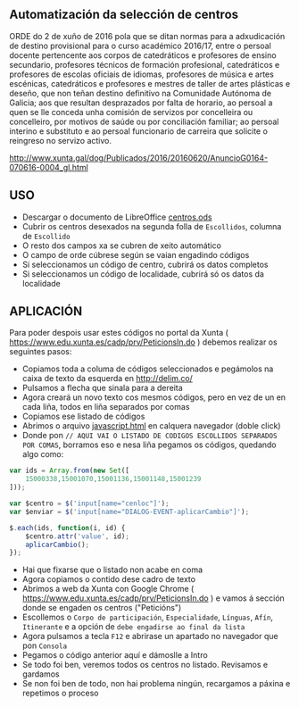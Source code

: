 ## Automatización da selección de centros

ORDE do 2 de xuño de 2016 pola que se ditan normas para a adxudicación de destino provisional para o curso académico 2016/17, entre o persoal docente pertencente aos corpos de catedráticos e profesores de ensino secundario, profesores técnicos de formación profesional, catedráticos e profesores de escolas oficiais de idiomas, profesores de música e artes escénicas, catedráticos e profesores e mestres de taller de artes plásticas e deseño, que non teñan destino definitivo na Comunidade Autónoma de Galicia; aos que resultan desprazados por falta de horario, ao persoal a quen se lle conceda unha comisión de servizos por concelleira ou concelleiro, por motivos de saúde ou por conciliación familiar; ao persoal interino e substituto e ao persoal funcionario de carreira que solicite o reingreso no servizo activo.

http://www.xunta.gal/dog/Publicados/2016/20160620/AnuncioG0164-070616-0004_gl.html

## USO

* Descargar o documento de LibreOffice [centros.ods](https://rawgit.com/eusonlito/eleccion-centro-academico/master/2016/secundaria/centros.ods)
* Cubrir os centros desexados na segunda folla de `Escollidos`, columna de `Escollido`
* O resto dos campos xa se cubren de xeito automático
 * O campo de orde cúbrese según se vaian engadindo códigos
 * Si seleccionamos un código de centro, cubrirá os datos completos
 * Si seleccionamos un código de localidade, cubrirá só os datos da localidade

## APLICACIÓN

Para poder despois usar estes códigos no portal da Xunta ( https://www.edu.xunta.es/cadp/prv/PeticionsIn.do ) debemos realizar os seguintes pasos:

* Copiamos toda a columa de códigos seleccionados e pegámolos na caixa de texto da esquerda en http://delim.co/
* Pulsamos a flecha que sinala para a dereita
* Agora creará un novo texto cos mesmos códigos, pero en vez de un en cada liña, todos en liña separados por comas
* Copiamos ese listado de códigos
* Abrimos o arquivo [javascript.html](https://rawgit.com/eusonlito/eleccion-centro-academico/master/2016/secundaria/javascript.html) en calquera navegador (doble click)
* Donde pon `// AQUI VAI O LISTADO DE CODIGOS ESCOLLIDOS SEPARADOS POR COMAS`, borramos eso e nesa liña pegamos os códigos, quedando algo como:

```js
var ids = Array.from(new Set([
    15000338,15001070,15001136,15001148,15001239
]));

var $centro = $('input[name="cenloc"]');
var $enviar = $('input[name="DIALOG-EVENT-aplicarCambio"]');

$.each(ids, function(i, id) {
    $centro.attr('value', id);
    aplicarCambio();
});
```

* Hai que fixarse que o listado non acabe en coma
* Agora copiamos o contido dese cadro de texto
* Abrimos a web da Xunta con Google Chrome ( https://www.edu.xunta.es/cadp/prv/PeticionsIn.do ) e vamos á sección donde se engaden os centros ("Peticións")
* Escollemos o `Corpo de participación`, `Especialidade`, `Línguas`, `Afín`, `Itinerante` e a opción de `debe engadirse ao final da lista`
* Agora pulsamos a tecla `F12` e abrirase un apartado no navegador que pon `Consola`
* Pegamos o código anterior aquí e dámoslle a Intro
* Se todo foi ben, veremos todos os centros no listado. Revisamos e gardamos
* Se non foi ben de todo, non hai problema ningún, recargamos a páxina e repetimos o proceso
